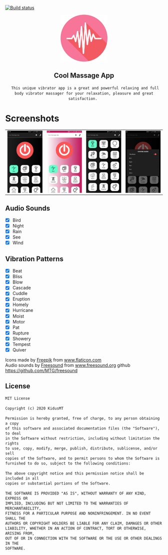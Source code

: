 [![Build status](https://build.appcenter.ms/v0.1/apps/4de97e03-367e-48ad-af36-df6cc6254d44/branches/develop/badge)](https://appcenter.ms)

<p align="center">
    <img src="screenshots/ic_launcher.png" width="150" />
    <h2 align="center"> Cool Massage App </h2>
    <p align="center"> <code> This unique vibrator app is a great and powerful relaxing and full body vibrator massager for your relaxation, pleasure and great satisfaction. </code> </p>
</p>

# Screenshots
<p align="center">
<table border="0">
    <tr>
        <td><img src="screenshots/home_night_mode.jpg" width="150" /></td>
        <td><img src="screenshots/light_mode.jpg" width="150" /></td>
        <td><img src="screenshots/patterns.jpg" width="150" /></td>
        <td><img src="screenshots/audio_musics.jpg" width="150" /></td>
    </tr>
</table>
</p>

## Audio Sounds

* [X] Bird
* [X] Night
* [X] Rain
* [X] See
* [X] Wind

## Vibration Patterns

* [X] Beat
* [X] Bliss
* [X] Blow
* [X] Cascade
* [X] Cuddle
* [X] Eruption
* [X] Homely
* [X] Hurricane
* [X] Moist
* [X] Motor
* [X] Pat
* [X] Rupture
* [X] Showery
* [X] Tempest
* [X] Quiver

Icons made by <a href="https://www.flaticon.com/authors/freepik" title="Freepik">Freepik</a> from <a href="https://www.flaticon.com/" title="Flaticon"> www.flaticon.com</a>
</br>
Audio sounds by <a href="https://freesound.org" title="Freesound">Freesound</a> from <a href="https://freesound.org/" title="Freesound"> www.freesound.org</a> github <a href="https://github.com/MTG/freesound" title="github"> https://github.com/MTG/freesound</a>
</br>


## License
```
MIT License

Copyright (c) 2020 KidusMT

Permission is hereby granted, free of charge, to any person obtaining a copy
of this software and associated documentation files (the "Software"), to deal
in the Software without restriction, including without limitation the rights
to use, copy, modify, merge, publish, distribute, sublicense, and/or sell
copies of the Software, and to permit persons to whom the Software is
furnished to do so, subject to the following conditions:

The above copyright notice and this permission notice shall be included in all
copies or substantial portions of the Software.

THE SOFTWARE IS PROVIDED "AS IS", WITHOUT WARRANTY OF ANY KIND, EXPRESS OR
IMPLIED, INCLUDING BUT NOT LIMITED TO THE WARRANTIES OF MERCHANTABILITY,
FITNESS FOR A PARTICULAR PURPOSE AND NONINFRINGEMENT. IN NO EVENT SHALL THE
AUTHORS OR COPYRIGHT HOLDERS BE LIABLE FOR ANY CLAIM, DAMAGES OR OTHER
LIABILITY, WHETHER IN AN ACTION OF CONTRACT, TORT OR OTHERWISE, ARISING FROM,
OUT OF OR IN CONNECTION WITH THE SOFTWARE OR THE USE OR OTHER DEALINGS IN THE
SOFTWARE.
```

